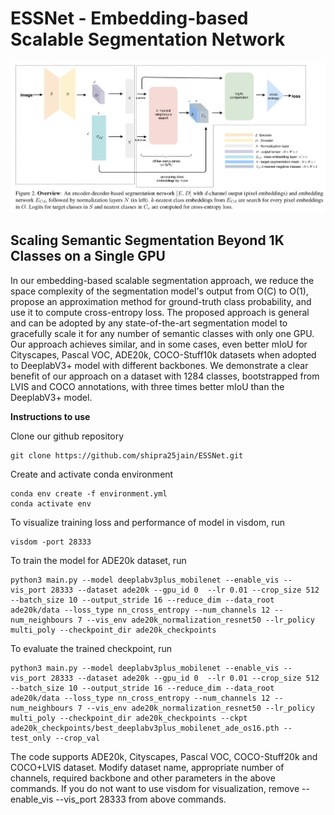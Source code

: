 
# ESSNet - Embedding-based Scalable Segmentation Network
![GitHub Logo](Overview.png)


## Scaling Semantic Segmentation Beyond 1K Classes on a Single GPU


In our embedding-based scalable segmentation approach, we reduce the space complexity of the segmentation model's output from O(C) to O(1), propose an approximation method for ground-truth class probability, and use it to compute cross-entropy loss. The proposed approach is general and can be adopted by any state-of-the-art segmentation model to gracefully scale it for any number of semantic classes with only one GPU. Our approach achieves similar, and in some cases, even better mIoU for Cityscapes, Pascal VOC, ADE20k, COCO-Stuff10k datasets when adopted to DeeplabV3+ model with different backbones. We demonstrate a clear benefit of our approach on a dataset with 1284 classes, bootstrapped from LVIS and COCO annotations, with three times better mIoU than the DeeplabV3+ model.

**Instructions to use**

Clone our github repository
```
git clone https://github.com/shipra25jain/ESSNet.git
```
Create and activate conda environment
```
conda env create -f environment.yml
conda activate env
```
To visualize training loss and performance of model in visdom, run
```
visdom -port 28333
```
To train the model for ADE20k dataset, run
```
python3 main.py --model deeplabv3plus_mobilenet --enable_vis --vis_port 28333 --dataset ade20k --gpu_id 0  --lr 0.01 --crop_size 512 --batch_size 10 --output_stride 16 --reduce_dim --data_root ade20k/data --loss_type nn_cross_entropy --num_channels 12 --num_neighbours 7 --vis_env ade20k_normalization_resnet50 --lr_policy multi_poly --checkpoint_dir ade20k_checkpoints
```
To evaluate the trained checkpoint, run
```
python3 main.py --model deeplabv3plus_mobilenet --enable_vis --vis_port 28333 --dataset ade20k --gpu_id 0  --lr 0.01 --crop_size 512 --batch_size 10 --output_stride 16 --reduce_dim --data_root ade20k/data --loss_type nn_cross_entropy --num_channels 12 --num_neighbours 7 --vis_env ade20k_normalization_resnet50 --lr_policy multi_poly --checkpoint_dir ade20k_checkpoints --ckpt ade20k_checkpoints/best_deeplabv3plus_mobilenet_ade_os16.pth --test_only --crop_val
```
The code supports ADE20k, Cityscapes, Pascal VOC, COCO-Stuff20k and COCO+LVIS dataset. Modify dataset name, appropriate number of channels, required backbone and other parameters in the above commands. If you do not want to use visdom for visualization, remove --enable_vis --vis_port 28333 from above commands.
